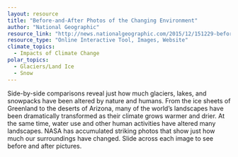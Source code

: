 ```yaml
---
layout: resource
title: "Before-and-After Photos of the Changing Environment"
author: "National Geographic"
resource_link: "http://news.nationalgeographic.com/2015/12/151229-before-after-earth-features/"
resource_type: "Online Interactive Tool, Images, Website"
climate_topics:
  - Impacts of Climate Change
polar_topics:
  - Glaciers/Land Ice
  - Snow
---
```


Side-by-side comparisons reveal just how much glaciers, lakes, and snowpacks have been altered by nature and humans. From the ice sheets of Greenland to the deserts of Arizona, many of the world’s landscapes have been dramatically transformed as their climate grows warmer and drier. At the same time, water use and other human activities have altered many landscapes. NASA has accumulated striking photos that show just how much our surroundings have changed. Slide across each image to see before and after pictures.